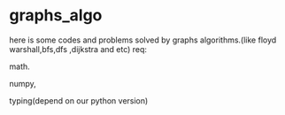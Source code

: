 # graphs_algo



here is some codes and problems solved by graphs algorithms.(like floyd warshall,bfs,dfs ,dijkstra and etc) 
req:


math.

numpy,


typing(depend on our python version)

